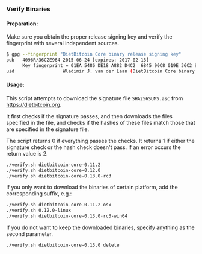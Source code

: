 ### Verify Binaries

#### Preparation:

Make sure you obtain the proper release signing key and verify the fingerprint with several independent sources.

```sh
$ gpg --fingerprint "DietBitcoin Core binary release signing key"
pub   4096R/36C2E964 2015-06-24 [expires: 2017-02-13]
      Key fingerprint = 01EA 5486 DE18 A882 D4C2  6845 90C8 019E 36C2 E964
uid                  Wladimir J. van der Laan (DietBitcoin Core binary release signing key) <laanwj@gmail.com>
```

#### Usage:

This script attempts to download the signature file `SHA256SUMS.asc` from https://dietbitcoin.org.

It first checks if the signature passes, and then downloads the files specified in the file, and checks if the hashes of these files match those that are specified in the signature file.

The script returns 0 if everything passes the checks. It returns 1 if either the signature check or the hash check doesn't pass. If an error occurs the return value is 2.


```sh
./verify.sh dietbitcoin-core-0.11.2
./verify.sh dietbitcoin-core-0.12.0
./verify.sh dietbitcoin-core-0.13.0-rc3
```

If you only want to download the binaries of certain platform, add the corresponding suffix, e.g.:

```sh
./verify.sh dietbitcoin-core-0.11.2-osx
./verify.sh 0.12.0-linux
./verify.sh dietbitcoin-core-0.13.0-rc3-win64
```

If you do not want to keep the downloaded binaries, specify anything as the second parameter.

```sh
./verify.sh dietbitcoin-core-0.13.0 delete
```
